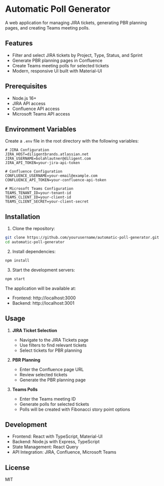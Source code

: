 # Automatic Poll Generator

A web application for managing JIRA tickets, generating PBR planning pages, and creating Teams meeting polls.

## Features

- Filter and select JIRA tickets by Project, Type, Status, and Sprint
- Generate PBR planning pages in Confluence
- Create Teams meeting polls for selected tickets
- Modern, responsive UI built with Material-UI

## Prerequisites

- Node.js 16+
- JIRA API access
- Confluence API access
- Microsoft Teams API access

## Environment Variables

Create a `.env` file in the root directory with the following variables:

```env
# JIRA Configuration
JIRA_HOST=diligentbrands.atlassian.net
JIRA_USERNAME=bolahlautner@diligent.com
JIRA_API_TOKEN=your-jira-api-token

# Confluence Configuration
CONFLUENCE_USERNAME=your-email@example.com
CONFLUENCE_API_TOKEN=your-confluence-api-token

# Microsoft Teams Configuration
TEAMS_TENANT_ID=your-tenant-id
TEAMS_CLIENT_ID=your-client-id
TEAMS_CLIENT_SECRET=your-client-secret
```

## Installation

1. Clone the repository:
```bash
git clone https://github.com/yourusername/automatic-poll-generator.git
cd automatic-poll-generator
```

2. Install dependencies:
```bash
npm install
```

3. Start the development servers:
```bash
npm start
```

The application will be available at:
- Frontend: http://localhost:3000
- Backend: http://localhost:3001

## Usage

1. **JIRA Ticket Selection**
   - Navigate to the JIRA Tickets page
   - Use filters to find relevant tickets
   - Select tickets for PBR planning

2. **PBR Planning**
   - Enter the Confluence page URL
   - Review selected tickets
   - Generate the PBR planning page

3. **Teams Polls**
   - Enter the Teams meeting ID
   - Generate polls for selected tickets
   - Polls will be created with Fibonacci story point options

## Development

- Frontend: React with TypeScript, Material-UI
- Backend: Node.js with Express, TypeScript
- State Management: React Query
- API Integration: JIRA, Confluence, Microsoft Teams

## License

MIT 